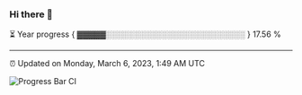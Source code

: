 ### Hi there 👋

⏳ Year progress { ▓▓▓▓▓░░░░░░░░░░░░░░░░░░░░░░░░░ } 17.56 %

---

⏰ Updated on Monday, March 6, 2023, 1:49 AM UTC

![Progress Bar CI](https://github.com/arthurbuhl/arthurbuhl/workflows/Progress%20Bar%20CI/badge.svg)
